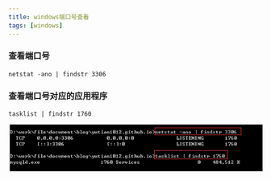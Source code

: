 ```yaml
---
title: windows端口号查看
tags: [windows]
---
```


### 查看端口号

```
netstat -ano | findstr 3306
```

### 查看端口号对应的应用程序

```
tasklist | findstr 1760
```

![](/images/windows/net/port.png)
